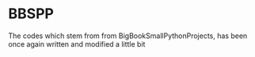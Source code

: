 # BBSPP
The codes which stem from from BigBookSmallPythonProjects, has been once again written and modified a little bit
 
